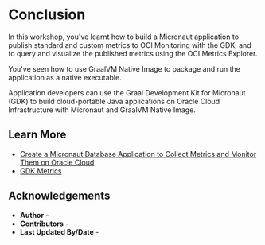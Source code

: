 # Conclusion

In this workshop, you've learnt how to build a Micronaut application to publish standard and custom metrics to OCI Monitoring with the GDK, and to query and visualize the published metrics using the OCI Metrics Explorer.

You've seen how to use GraalVM Native Image to package and run the application as a native executable.

Application developers can use the Graal Development Kit for Micronaut (GDK) to build cloud-portable Java applications on Oracle Cloud Infrastructure with Micronaut and GraalVM Native Image.

## Learn More

- [Create a Micronaut Database Application to Collect Metrics and Monitor Them on Oracle Cloud](https://graal.cloud/gdk/gdk-modules/metrics/micronaut-metrics-db-oci/?buildTool=maven&lang=java)
- [GDK Metrics](https://graal.cloud/gdk/modules/#metrics)

## Acknowledgements

* **Author** - [](var:author)
* **Contributors** - [](var:contributors)
* **Last Updated By/Date** - [](var:last_updated)

